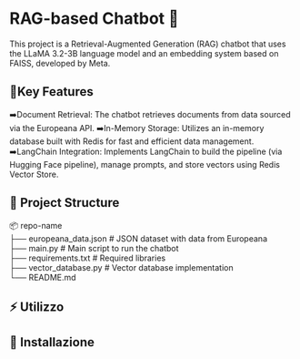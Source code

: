 # RAG-based Chatbot 👾 

This project is a Retrieval-Augmented Generation (RAG) chatbot that uses the LLaMA 3.2-3B language model and an embedding system based on FAISS, developed by Meta.

## 📌Key Features 

➡️Document Retrieval: The chatbot retrieves documents from data sourced via the Europeana API.
➡️In-Memory Storage: Utilizes an in-memory database built with Redis for fast and efficient data management.
➡️LangChain Integration: Implements LangChain to build the pipeline (via Hugging Face pipeline), manage prompts, and store vectors using Redis Vector Store.



## 📂 Project Structure

📦 repo-name  
├── europeana_data.json   # JSON dataset with data from Europeana  
├── main.py               # Main script to run the chatbot  
├── requirements.txt      # Required libraries  
├── vector_database.py    # Vector database implementation  
└── README.md  

## ⚡ Utilizzo


## 🚀 Installazione
